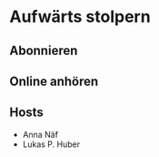 # Aufwärts stolpern

## Abonnieren
<script class="podlove-subscribe-button" src="https://player.podigee-cdn.net/subscribe-button/javascripts/app.js" data-json-url="https://aufwaerts-stolpern.podigee.io/embed/subscribe_button"></script>

## Online anhören
<script class="podigee-podcast-player" src="https://player.podigee-cdn.net/podcast-player/javascripts/podigee-podcast-player.js" data-configuration="https://aufwaerts-stolpern.podigee.io/embed?context=external"></script>

## Hosts
- Anna Näf
- Lukas P. Huber
